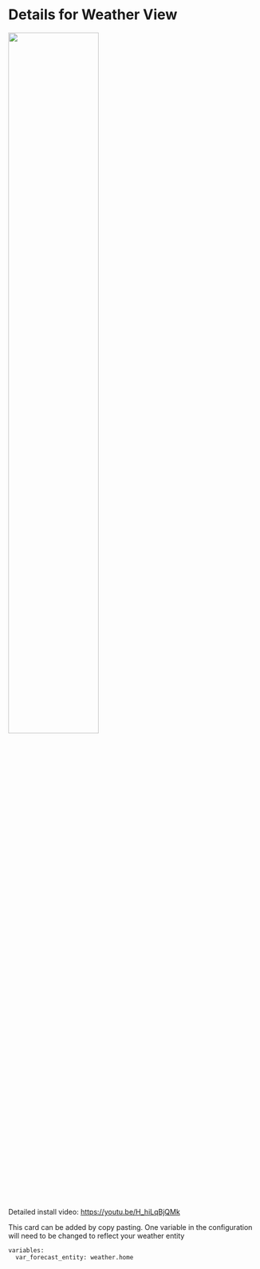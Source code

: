 # Details for Weather View

<a href="https://www.youtube.com/watch?v=H_hiLqBjQMk"><img src="https://img.youtube.com/vi/H_hiLqBjQMk/mqdefault.jpg" width="60%"></a>

Detailed install video:
https://youtu.be/H_hiLqBjQMk



This card can be added by copy pasting.  One variable in the configuration will need to be changed to reflect your weather entity

```
variables:
  var_forecast_entity: weather.home
```


